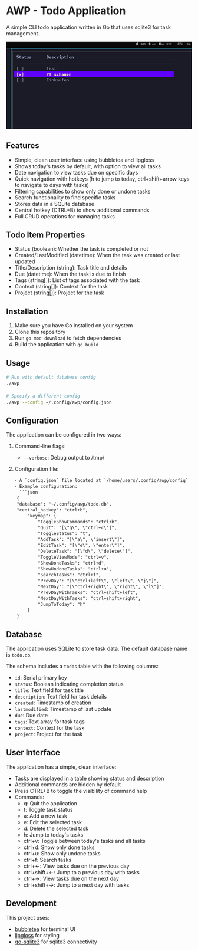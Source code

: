 # AWP - Todo Application

A simple CLI todo application written in Go that uses sqlite3 for task management.

![Screenshot](/media/screenshot.png)

## Features

- Simple, clean user interface using bubbletea and lipgloss
- Shows today's tasks by default, with option to view all tasks
- Date navigation to view tasks due on specific days
- Quick navigation with hotkeys (h to jump to today, ctrl+shift+arrow keys to navigate to days with tasks)
- Filtering capabilities to show only done or undone tasks
- Search functionality to find specific tasks
- Stores data in a SQLite database
- Central hotkey (CTRL+B) to show additional commands
- Full CRUD operations for managing tasks

## Todo Item Properties

- Status (boolean): Whether the task is completed or not
- Created/LastModified (datetime): When the task was created or last updated
- Title/Description (string): Task title and details
- Due (datetime): When the task is due to finish
- Tags (string[]): List of tags associated with the task
- Context (string[]): Context for the task
- Project (string[]): Project for the task

## Installation

1. Make sure you have Go installed on your system
2. Clone this repository
3. Run `go mod download` to fetch dependencies
4. Build the application with `go build`

## Usage

```bash
# Run with default database config
./awp

# Specify a different config
./awp --config ~/.config/awp/config.json
```

## Configuration

The application can be configured in two ways:

1. Command-line flags:
   - `--verbose`: Debug output to /tmp/

2. Configuration file:
```
   - A `config.json` file located at `/home/users/.config/awp/config`
   - Example configuration:
     ```json
    {
    "database": "~/.config/awp/todo.db",
    "central_hotkey": "ctrl+b",
        "keymap": {
            "ToggleShowCommands": "ctrl+b",
            "Quit": "[\"q\", \"ctrl+c\"]",
            "ToggleStatus": "t",
            "AddTask": "[\"a\", \"insert\"]",
            "EditTask": "[\"e\", \"enter\"]",
            "DeleteTask": "[\"d\", \"delete\"]",
            "ToggleViewMode": "ctrl+v",
            "ShowDoneTasks": "ctrl+d",
            "ShowUndoneTasks": "ctrl+u",
            "SearchTasks": "ctrl+f",
            "PrevDay": "[\"ctrl+left\", \"left\", \"j\"]",
            "NextDay": "[\"ctrl+right\", \"right\", \"l\"]",
            "PrevDayWithTasks": "ctrl+shift+left",
            "NextDayWithTasks": "ctrl+shift+right",
            "JumpToToday": "h"
        }
    }
 ```

## Database

The application uses SQLite to store task data. The default database name is `todo.db`. 

The schema includes a `todos` table with the following columns:
- `id`: Serial primary key
- `status`: Boolean indicating completion status
- `title`: Text field for task title
- `description`: Text field for task details
- `created`: Timestamp of creation
- `lastmodified`: Timestamp of last update
- `due`: Due date
- `tags`: Text array for task tags
- `context`: Context for the task
- `project`: Project for the task

## User Interface

The application has a simple, clean interface:

- Tasks are displayed in a table showing status and description
- Additional commands are hidden by default
- Press CTRL+B to toggle the visibility of command help
- Commands:
  - q: Quit the application
  - t: Toggle task status
  - a: Add a new task
  - e: Edit the selected task
  - d: Delete the selected task
  - h: Jump to today's tasks
  - ctrl+v: Toggle between today's tasks and all tasks
  - ctrl+d: Show only done tasks
  - ctrl+u: Show only undone tasks
  - ctrl+f: Search tasks
  - ctrl+←: View tasks due on the previous day
  - ctrl+shift+←: Jump to a previous day with tasks
  - ctrl+→: View tasks due on the next day
  - ctrl+shift+→: Jump to a next day with tasks

## Development

This project uses:
- [bubbletea](https://github.com/charmbracelet/bubbletea) for terminal UI
- [lipgloss](https://github.com/charmbracelet/lipgloss) for styling
- [go-sqlite3](github.com/mattn/go-sqlite3) for sqlite3 connectivity